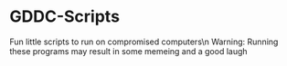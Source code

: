 # GDDC-Scripts
Fun little scripts to run on compromised computers\n
Warning: Running these programs may result in some memeing and a good laugh
